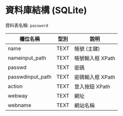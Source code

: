 # 資料庫結構 (SQLite)

資料表名稱: `password`

| 欄位名稱          | 型別  | 說明              |
|-------------------|-------|------------------|
| name              | TEXT  | 帳號 (主鍵)       |
| nameinput_path    | TEXT  | 帳號輸入框 XPath  |
| passwd            | TEXT  | 密碼              |
| passwdinput_path  | TEXT  | 密碼輸入框 XPath  |
| action            | TEXT  | 登入按鈕 XPath    |
| webway            | TEXT  | 網址              |
| webname           | TEXT  | 網站名稱          |
